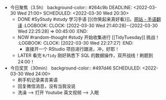 - 今日聚焦（3.5h）
  background-color:: #264c9b
  DEADLINE: <2022-03-30 Wed 21:00>
  SCHEDULED: <2022-03-30 Wed 20:30>
	- DONE #SyStudy #study 学习手语 [[《你笑起来真好看》]]。[网站 - 手语翻译](https://shouyu.bmcx.com/)
	  :LOGBOOK:
	  CLOCK: [2022-03-30 Wed 21:40:28]--[2022-03-30 Wed 22:25:28] =>  00:45:00
	  :END:
	- NOW #random-thought #study 开始收集进行 [[TidyTuesday]] 挑战！
	  :LOGBOOK:
	  CLOCK: [2022-03-30 Wed 22:27:27]
	  :END:
		- 直接开一个 RStudio 项目进行跟进，冲，好耶！
	- LATER 看完 `R/Tidy` 刚好熟悉下 SQL 的数据操作，双开战线！刷题到 24:00！
- 今日奖赏（30min）
  background-color:: #497d46
  SCHEDULED: <2022-03-30 Wed 24:00>
	- 刷手机记录美言美语
	- 回复微信消息，没有当我没说
	- 洗澡 --> 打开 Youtube 英文视频 --> 入眠